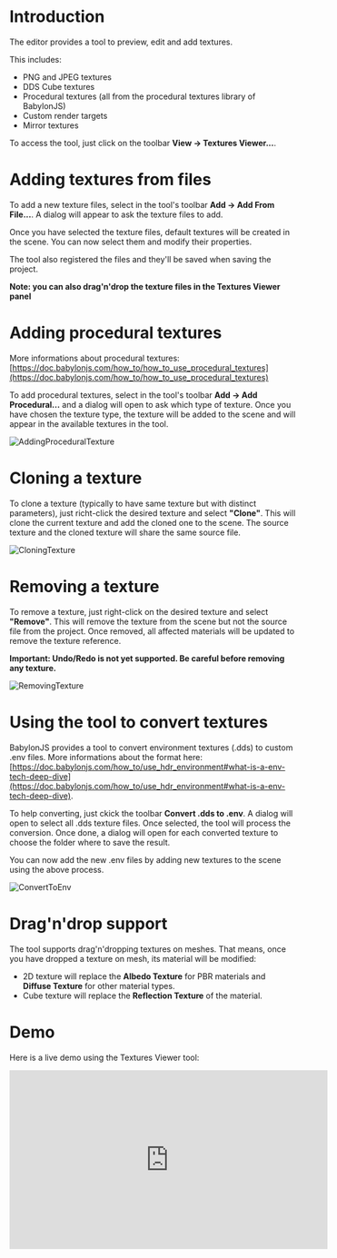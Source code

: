 # Introduction

The editor provides a tool to preview, edit and add textures.

This includes:
* PNG and JPEG textures
* DDS Cube textures
* Procedural textures (all from the procedural textures library of BabylonJS)
* Custom render targets
* Mirror textures

To access the tool, just click on the toolbar **View -> Textures Viewer...**.

# Adding textures from files
To add a new texture files, select in the tool's toolbar **Add -> Add From File...**. A dialog will appear to ask the texture files to add.

Once you have selected the texture files, default textures will be created in the scene. You can now select them and modify their properties.

The tool also registered the files and they'll be saved when saving the project.

**Note: you can also drag'n'drop the texture files in the Textures Viewer panel**

# Adding procedural textures
More informations about procedural textures: [https://doc.babylonjs.com/how_to/how_to_use_procedural_textures](https://doc.babylonjs.com/how_to/how_to_use_procedural_textures)

To add procedural textures, select in the tool's toolbar **Add -> Add Procedural...** and a dialog will open to ask which type of texture.
Once you have chosen the texture type, the texture will be added to the scene and will appear in the available textures in the tool.

![AddingProceduralTexture](/img/extensions/Editor/ManagingTextures/AddingProceduralTexture.png)

# Cloning a texture
To clone a texture (typically to have same texture but with distinct parameters), just richt-click the desired texture and select **"Clone"**. This will clone the current texture and add the cloned one to the scene.
The source texture and the cloned texture will share the same source file.

![CloningTexture](/img/extensions/Editor/ManagingTextures/CloningTexture.png)

# Removing a texture
To remove a texture, just right-click on the desired texture and select **"Remove"**. This will remove the texture from the scene but not the source file from the project.
Once removed, all affected materials will be updated to remove the texture reference.

**Important: Undo/Redo is not yet supported. Be careful before removing any texture.**

![RemovingTexture](/img/extensions/Editor/ManagingTextures/RemovingTexture.png)

# Using the tool to convert textures
BabylonJS provides a tool to convert environment textures (.dds) to custom .env files. More informations about the format here: [https://doc.babylonjs.com/how_to/use_hdr_environment#what-is-a-env-tech-deep-dive](https://doc.babylonjs.com/how_to/use_hdr_environment#what-is-a-env-tech-deep-dive).

To help converting, just ckick the toolbar **Convert .dds to .env**. A dialog will open to select all .dds texture files. Once selected, the tool will process the conversion.
Once done, a dialog will open for each converted texture to choose the folder where to save the result.

You can now add the new .env files by adding new textures to the scene using the above process.

![ConvertToEnv](/img/extensions/Editor/ManagingTextures/ConvertToEnv.png)

# Drag'n'drop support
The tool supports drag'n'dropping textures on meshes. That means, once you have dropped a texture on mesh, its material will be modified:
* 2D texture will replace the **Albedo Texture** for PBR materials and **Diffuse Texture** for other material types.
* Cube texture will replace the **Reflection Texture** of the material.

# Demo
Here is a live demo using the Textures Viewer tool:

<iframe width="560" height="315" src="https://www.youtube.com/embed/3dB0GlLAJko" frameborder="0" allow="autoplay; encrypted-media" allowfullscreen></iframe>